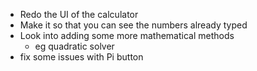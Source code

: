  - Redo the UI of the calculator
 - Make it so that you can see the numbers already typed
 - Look into adding some more mathematical methods
   - eg quadratic solver
 - fix some issues with Pi button